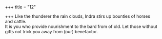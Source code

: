 +++
title = "12"

+++
Like the thunderer the rain clouds, Indra stirs up bounties of horses  and cattle.  
It is you who provide nourishment to the bard from of old. Let those  without gifts not trick you away from (our) benefactor.  